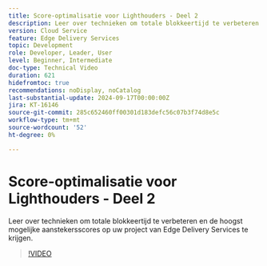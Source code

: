 ```yaml
---
title: Score-optimalisatie voor Lighthouders - Deel 2
description: Leer over technieken om totale blokkeertijd te verbeteren en de hoogst mogelijke aanstekersscores op uw project van Edge Delivery Services te krijgen.
version: Cloud Service
feature: Edge Delivery Services
topic: Development
role: Developer, Leader, User
level: Beginner, Intermediate
doc-type: Technical Video
duration: 621
hidefromtoc: true
recommendations: noDisplay, noCatalog
last-substantial-update: 2024-09-17T00:00:00Z
jira: KT-16146
source-git-commit: 285c652460ff00301d183defc56c07b3f74d8e5c
workflow-type: tm+mt
source-wordcount: '52'
ht-degree: 0%

---
```



# Score-optimalisatie voor Lighthouders - Deel 2

Leer over technieken om totale blokkeertijd te verbeteren en de hoogst mogelijke aanstekersscores op uw project van Edge Delivery Services te krijgen.

>[!VIDEO](https://video.tv.adobe.com/v/3434042/?learn=on)
